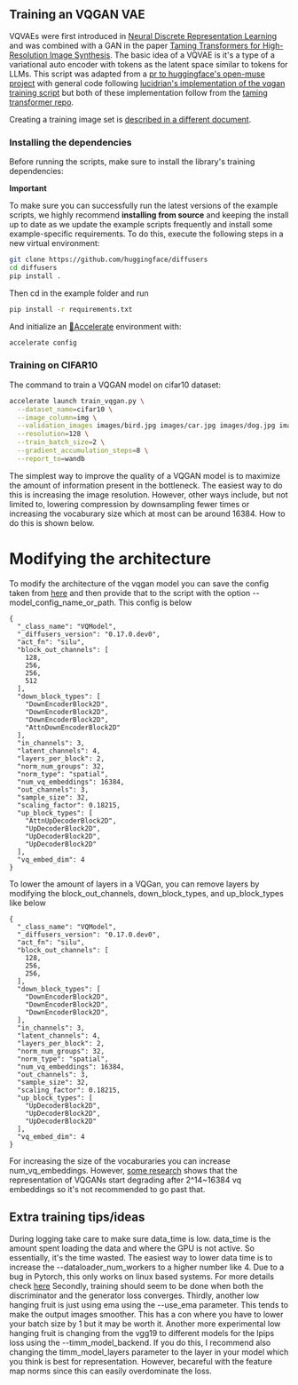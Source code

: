 ## Training an VQGAN VAE
VQVAEs were first introduced in [Neural Discrete Representation Learning](https://arxiv.org/abs/1711.00937) and was combined with a GAN in the paper [Taming Transformers for High-Resolution Image Synthesis](https://arxiv.org/abs/2012.09841). The basic idea of a VQVAE is it's a type of a variational auto encoder with tokens as the latent space similar to tokens for LLMs. This script was adapted from a [pr to huggingface's open-muse project](https://github.com/huggingface/open-muse/pull/52) with general code following [lucidrian's implementation of the vqgan training script](https://github.com/lucidrains/muse-maskgit-pytorch/blob/main/muse_maskgit_pytorch/trainers.py) but both of these implementation follow from the [taming transformer repo](https://github.com/CompVis/taming-transformers?tab=readme-ov-file).


Creating a training image set is [described in a different document](https://huggingface.co/docs/datasets/image_process#image-datasets).

### Installing the dependencies

Before running the scripts, make sure to install the library's training dependencies:

**Important**

To make sure you can successfully run the latest versions of the example scripts, we highly recommend **installing from source** and keeping the install up to date as we update the example scripts frequently and install some example-specific requirements. To do this, execute the following steps in a new virtual environment:
```bash
git clone https://github.com/huggingface/diffusers
cd diffusers
pip install .
```

Then cd in the example folder  and run
```bash
pip install -r requirements.txt
```


And initialize an [🤗Accelerate](https://github.com/huggingface/accelerate/) environment with:

```bash
accelerate config
```

### Training on CIFAR10

The command to train a VQGAN model on cifar10 dataset:

```bash
accelerate launch train_vqgan.py \
  --dataset_name=cifar10 \
  --image_column=img \
  --validation_images images/bird.jpg images/car.jpg images/dog.jpg images/frog.jpg \
  --resolution=128 \
  --train_batch_size=2 \
  --gradient_accumulation_steps=8 \
  --report_to=wandb
```

The simplest way to improve the quality of a VQGAN model is to maximize the amount of information present in the bottleneck. The easiest way to do this is increasing the image resolution. However, other ways include, but not limited to, lowering compression by downsampling fewer times or increasing the vocaburary size which at most can be around 16384. How to do this is shown below.

# Modifying the architecture

To modify the architecture of the vqgan model you can save the config taken from [here](https://huggingface.co/kandinsky-community/kandinsky-2-2-decoder/blob/main/movq/config.json) and then provide that to the script with the option --model_config_name_or_path. This config is below
```
{
  "_class_name": "VQModel",
  "_diffusers_version": "0.17.0.dev0",
  "act_fn": "silu",
  "block_out_channels": [
    128,
    256,
    256,
    512
  ],
  "down_block_types": [
    "DownEncoderBlock2D",
    "DownEncoderBlock2D",
    "DownEncoderBlock2D",
    "AttnDownEncoderBlock2D"
  ],
  "in_channels": 3,
  "latent_channels": 4,
  "layers_per_block": 2,
  "norm_num_groups": 32,
  "norm_type": "spatial",
  "num_vq_embeddings": 16384,
  "out_channels": 3,
  "sample_size": 32,
  "scaling_factor": 0.18215,
  "up_block_types": [
    "AttnUpDecoderBlock2D",
    "UpDecoderBlock2D",
    "UpDecoderBlock2D",
    "UpDecoderBlock2D"
  ],
  "vq_embed_dim": 4
}
```
To lower the amount of layers in a VQGan, you can remove layers by modifying the block_out_channels, down_block_types, and up_block_types like below
```
{
  "_class_name": "VQModel",
  "_diffusers_version": "0.17.0.dev0",
  "act_fn": "silu",
  "block_out_channels": [
    128,
    256,
    256,
  ],
  "down_block_types": [
    "DownEncoderBlock2D",
    "DownEncoderBlock2D",
    "DownEncoderBlock2D",
  ],
  "in_channels": 3,
  "latent_channels": 4,
  "layers_per_block": 2,
  "norm_num_groups": 32,
  "norm_type": "spatial",
  "num_vq_embeddings": 16384,
  "out_channels": 3,
  "sample_size": 32,
  "scaling_factor": 0.18215,
  "up_block_types": [
    "UpDecoderBlock2D",
    "UpDecoderBlock2D",
    "UpDecoderBlock2D"
  ],
  "vq_embed_dim": 4
}
```
For increasing the size of the vocaburaries you can increase num_vq_embeddings. However, [some research](https://magvit.cs.cmu.edu/v2/) shows that the representation of VQGANs start degrading after 2^14~16384 vq embeddings so it's not recommended to go past that.

## Extra training tips/ideas
During logging take care to make sure data_time is low. data_time is the amount spent loading the data and where the GPU is not active. So essentially, it's the time wasted. The easiest way to lower data time is to increase the --dataloader_num_workers to a higher number like 4. Due to a bug in Pytorch, this only works on linux based systems. For more details check [here](https://github.com/huggingface/diffusers/issues/7646)
Secondly, training should seem to be done when both the discriminator and the generator loss converges.
Thirdly, another low hanging fruit is just using ema using the --use_ema parameter. This tends to make the output images smoother. This has a con where you have to lower your batch size by 1 but it may be worth it.
Another more experimental low hanging fruit is changing from the vgg19 to different models for the lpips loss using the --timm_model_backend. If you do this, I recommend also changing the timm_model_layers parameter to the layer in your model which you think is best for representation. However, becareful with the feature map norms since this can easily overdominate the loss.